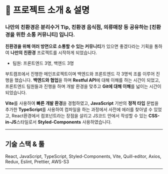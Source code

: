 # 📌 프로젝트 소개 & 설명
### 나만의 친환경은 분리수거 Tip, 친환경 음식점, 의류매장 등 공유하는 **[친환경을 위한 소통 커뮤니티]** 입니다.

**친환경을 위해 여러 방면으로 소통할 수 있는 커뮤니티**가 있으면 좋겠다라는 기획을 통하여 **나만의 친환경** 프로젝트를 시작하게 되었습니다.

- 팀원: 프론트엔드 3명, 백엔드 3명

부트캠프에서 진행한 메인프로젝트이며 백엔드와 프론트엔드 각 3명씩 조를 이루어 진행을 했습니다.
**백엔드와 협업**을 하며 **Restful API**에 대해 이해를 하는 시간이 되었고, 프론트엔드 팀원들과 진행을 하며 개발 환경을 맞추고 **Git에 대해 이해**를 넓이는 시간이 되었습니다.

**Vite**를 사용하여 **빠른 개발 환경**을 경험하였고, **JavaScript** 기반의 **정적 타입** 문법을 추가한 **TypeScript**를 사용하여 컴파일을 하는 과정에서 사전에 에러를 찾아낼 수 있었고, React환경에서 컴포넌트라는 장점을 살리고 JS코드 안에서 작성할 수 있는 **CSS-in-JS**스타일로서 **Styled-Components** 사용하였습니다.

---

## 기술 스택 & 툴

React, JavaScript, TypeScript, Styled-Components, Vite, Quill-editor, Axios, Redux, Eslint, Prettier, AWS-S3

---